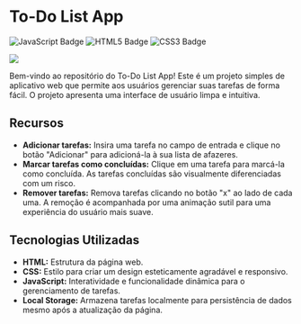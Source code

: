 # To-Do List App

<div>

![JavaScript Badge](https://img.shields.io/badge/JavaScript-F7DF1E?style=for-the-badge&logo=javascript&logoColor=black)
![HTML5 Badge](https://img.shields.io/badge/HTML5-E34F26?style=for-the-badge&logo=html5&logoColor=white)
![CSS3 Badge](https://img.shields.io/badge/CSS3-1572B6?style=for-the-badge&logo=css3&logoColor=white)

</div>

<img src="./img/qr-code-generator.png">

Bem-vindo ao repositório do To-Do List App! Este é um projeto simples de aplicativo web que permite aos usuários gerenciar suas tarefas de forma fácil. O projeto apresenta uma interface de usuário limpa e intuitiva.

## Recursos

- **Adicionar tarefas:** Insira uma tarefa no campo de entrada e clique no botão "Adicionar" para adicioná-la à sua lista de afazeres.
- **Marcar tarefas como concluídas:** Clique em uma tarefa para marcá-la como concluída. As tarefas concluídas são visualmente diferenciadas com um risco.
- **Remover tarefas:** Remova tarefas clicando no botão "x" ao lado de cada uma. A remoção é acompanhada por uma animação sutil para uma experiência do usuário mais suave.

## Tecnologias Utilizadas

- **HTML:** Estrutura da página web.
- **CSS:** Estilo para criar um design esteticamente agradável e responsivo.
- **JavaScript:** Interatividade e funcionalidade dinâmica para o gerenciamento de tarefas.
- **Local Storage:** Armazena tarefas localmente para persistência de dados mesmo após a atualização da página.